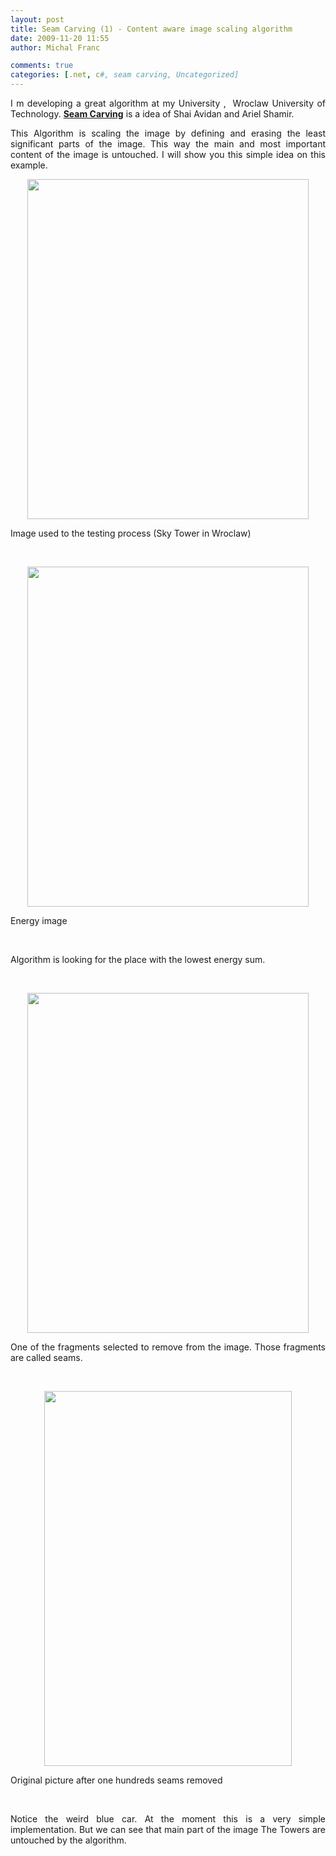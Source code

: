 ```yaml
---
layout: post
title: Seam Carving (1) - Content aware image scaling algorithm
date: 2009-11-20 11:55
author: Michal Franc

comments: true
categories: [.net, c#, seam carving, Uncategorized]
---
```

<p align="justify">I m developing a great algorithm at my University ,&#160; Wroclaw University of Technology. <a href="http://www.seamcarving.com/"><strong>Seam Carving</strong></a> is a idea of Shai Avidan and Ariel Shamir.</p>  <p align="justify">This Algorithm is scaling the image by defining and erasing the least significant parts of the image. This way the main and most important content of the image is untouched. I will show you this simple idea on this example.</p>  <p align="justify"><a href="http://lammichalfranc.files.wordpress.com/2009/11/skytower.jpg"><img style="display:block;float:none;margin-left:auto;margin-right:auto;" class="alignnone size-full wp-image-20" title="skytower" alt="" src="http://lammichalfranc.files.wordpress.com/2009/11/skytower.jpg" width="450" height="544" /></a></p>  <p align="justify">Image used to the testing process (Sky Tower in Wroclaw)</p>  <p align="justify">&#160;</p>  <p align="justify"><a href="http://lammichalfranc.files.wordpress.com/2009/11/dupagradient.jpg"><img style="display:block;float:none;margin-left:auto;margin-right:auto;" class="alignnone size-full wp-image-19" title="dupaGradient" alt="" src="http://lammichalfranc.files.wordpress.com/2009/11/dupagradient.jpg" width="450" height="544" /></a></p>  <p align="justify">Energy image</p>  <p align="justify">&#160;</p>  <p align="justify">Algorithm is looking for the place with the lowest energy sum.</p>  <p align="justify">&#160;</p>  <p align="justify"><a href="http://lammichalfranc.files.wordpress.com/2009/11/skytowerseam.jpg"><img style="display:block;float:none;margin-left:auto;margin-right:auto;" class="alignnone size-full wp-image-37" title="skytowerseam" alt="" src="http://lammichalfranc.files.wordpress.com/2009/11/skytowerseam.jpg" width="450" height="544" /></a></p>  <p align="justify">One of the fragments selected to remove from the image. Those fragments are called seams.</p>  <p align="justify">&#160;</p>  <p align="justify"><a href="http://lammichalfranc.files.wordpress.com/2009/11/skytowertemp.jpg"><img style="display:block;float:none;margin-left:auto;margin-right:auto;" class="alignnone size-full wp-image-21" title="skytowerTemp" alt="" src="http://lammichalfranc.files.wordpress.com/2009/11/skytowertemp.jpg" width="396" height="600" /></a></p>  <p align="justify">Original picture after one hundreds seams removed</p>  <p align="justify">&#160;</p>  <p align="justify">Notice the weird blue car. At the moment this is a very simple implementation. But we can see that main part of the image The Towers are untouched by the algorithm.</p>
